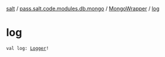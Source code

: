 [salt](../../index.md) / [pass.salt.code.modules.db.mongo](../index.md) / [MongoWrapper](index.md) / [log](./log.md)

# log

`val log: `[`Logger`](https://docs.oracle.com/javase/6/docs/api/java/util/logging/Logger.html)`!`